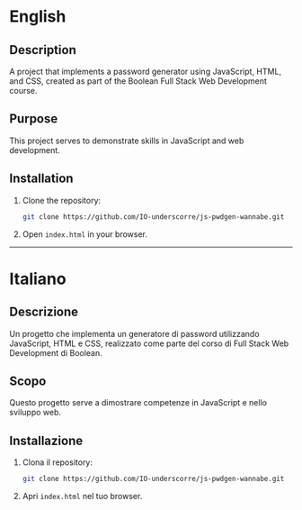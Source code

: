 # English

## Description
A project that implements a password generator using JavaScript, HTML, and CSS, created as part of the Boolean Full Stack Web Development course.

## Purpose
This project serves to demonstrate skills in JavaScript and web development.

## Installation
1. Clone the repository:
   ```bash
   git clone https://github.com/IO-underscorre/js-pwdgen-wannabe.git
   ```
2. Open `index.html` in your browser.

---

# Italiano

## Descrizione
Un progetto che implementa un generatore di password utilizzando JavaScript, HTML e CSS, realizzato come parte del corso di Full Stack Web Development di Boolean.

## Scopo
Questo progetto serve a dimostrare competenze in JavaScript e nello sviluppo web.

## Installazione
1. Clona il repository:
   ```bash
   git clone https://github.com/IO-underscorre/js-pwdgen-wannabe.git
   ```
2. Apri `index.html` nel tuo browser.
